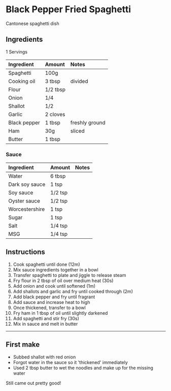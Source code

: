 Black Pepper Fried Spaghetti
============================

Cantonese spaghetti dish

Ingredients
-----------

1 Servings

| Ingredient     | Amount   | Notes          |
|:---------------|:---------|:---------------|
| Spaghetti      | 100g     |                |
| Cooking oil    | 3 tbsp   | divided        |
| Flour          | 1/2 tbsp |                |
| Onion          | 1/4      |                |
| Shallot        | 1/2      |                |
| Garlic         | 2 cloves |                |
| Black pepper   | 1 tbsp   | freshly ground |
| Ham            | 30g      | sliced         |
| Butter         | 1 tbsp   |                |

### Sauce

| Ingredient     | Amount   | Notes          |
|:---------------|:---------|:---------------|
| Water          | 6 tbsp   |                |
| Dark soy sauce | 1 tsp    |                |
| Soy sauce      | 1/2 tsp  |                |
| Oyster sauce   | 1/2 tsp  |                |
| Worcestershire | 1 tsp    |                |
| Sugar          | 1 tsp    |                |
| Salt           | 1/4 tsp  |                |
| MSG            | 1/4 tsp  |                |


Instructions
------------

1. Cook spaghetti until done (12m)
2. Mix sauce ingredients together in a bowl
3. Transfer spaghetti to plate and jiggle to release steam
4. Fry flour in 2 tbsp of oil over medium heat (30s)
5. Add onion and cook until softened (1m)
6. Add shallots and garlic and fry until cooked through (2m)
7. Add black pepper and fry until fragrant
8. Add sauce and increase heat to high
9. Once thickened, transfer to a bowl
10. Fry ham in 1 tbsp of oil until slightly darkened
11. Add spaghetti and stir fry (30s)
12. Mix in sauce and melt in butter

---

## First make

- Subbed shallot with red onion
- Forgot water in the sauce so it 'thickened' immediately
- Used 2 tbsp butter to wet the noodles and make up for the missing water

Still came out pretty good!
